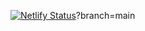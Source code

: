 [![Netlify Status](https://api.netlify.com/api/v1/badges/cb76ae20-bd8e-4c2a-b982-5802659bfaaf/deploy-status)](https://app.netlify.com/sites/swapng/deploys)?branch=main

